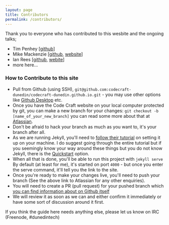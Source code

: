 ```yaml
---
layout: page
title: Contributors
permalink: /contributors/
---
```


Thank you to everyone who has contributed to this wesbite and the ongoing talks;

- Tim Penhey [[github](https://github.com/howbazaar)]
- Mike Mackenzie [[github](https://github.com/veb), [website](https://veb.co.nz/)]
- Ian Rees [[github](https://github.com/ianrrees), [webite](https://ianrrees.github.io/)]
- more here...

### How to Contribute to this site
- Pull from Github (using SSH), `git@github.com:codecraft-dunedin/codecraft-dunedin.github.io.git` - you may use other options like [Github Desktop](https://desktop.github.com/) etc.
- Once you have the Code Craft website on your local computer protected by git, you can make a new branch for your changes: `git checkout -b [name_of_your_new_branch]` you can read some more about that at [Atlassian](https://www.atlassian.com/git/tutorials/using-branches/git-checkout). 
- Don't be afraid to hack your branch as much as you want to, it's your branch after all.
- As we are running Jekyll, you'll need to [follow their tutorial](https://jekyllrb.com/docs/step-by-step/01-setup/) on setting it up on your machine. I do suggest going through the entire tutorial but if you seemingly know your way around these things but you do not know Jekyll, there is the [Quickstart](https://jekyllrb.com/docs/) option.
- When all that is done, you'll be able to run this project with `jekyll serve`  By default (at least for me), it's started on port `4000` - but once you enter the serve command, it'll tell you the link to the site.
- Once you're ready to make your changes live, you'll need to push your branch (See the above link to Atlassian for any other enquiries). 
- You will need to create a PR (pull request) for your pushed branch which [you can find information about on Github itself](https://docs.github.com/en/free-pro-team@latest/github/collaborating-with-issues-and-pull-requests/creating-a-pull-request)
- We will review it as soon as we can and either confirm it immediately or have some sort of discussion around it first.
  


If you think the guide here needs anything else, please let us know on IRC (Freenode, #dunedintech)